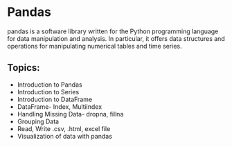 # Pandas

pandas is a software library written for the Python programming language for data manipulation and analysis. In particular, it offers data structures and operations for manipulating numerical tables and time series.

## Topics:

* Introduction to Pandas
* Introduction to Series
* Introduction to DataFrame
* DataFrame- Index, Multiindex
* Handling Missing Data- dropna, fillna
* Grouping Data
* Read, Write .csv, .html, excel file
* Visualization of data with pandas
